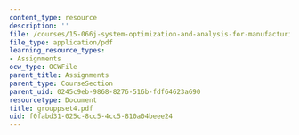 ```yaml
---
content_type: resource
description: ''
file: /courses/15-066j-system-optimization-and-analysis-for-manufacturing-summer-2003/f0fabd31025c8cc54cc5810a04beee24_grouppset4.pdf
file_type: application/pdf
learning_resource_types:
- Assignments
ocw_type: OCWFile
parent_title: Assignments
parent_type: CourseSection
parent_uid: 0245c9eb-9868-8276-516b-fdf64623a690
resourcetype: Document
title: grouppset4.pdf
uid: f0fabd31-025c-8cc5-4cc5-810a04beee24
---
```

